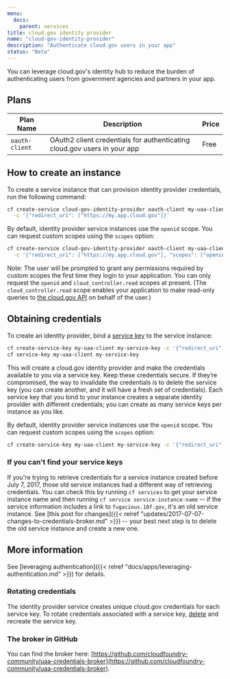 ```yaml
---
menu:
  docs:
    parent: services
title: cloud.gov identity provider
name: "cloud-gov-identity-provider"
description: "Authenticate cloud.gov users in your app"
status: "Beta"
---
```


You can leverage cloud.gov's identity hub to reduce the burden of authenticating users from government agencies and partners in your app.

## Plans

Plan Name | Description | Price
--------- | ----------- | -----
`oauth-client` | OAuth2 client credentials for authenticating cloud.gov users in your app | Free

## How to create an instance

To create a service instance that can provision identity provider credentials, run the following command:

```sh
cf create-service cloud-gov-identity-provider oauth-client my-uaa-client \
  -c '{"redirect_uri": ["https://my.app.cloud.gov"]}'
```

By default, identity provider service instances use the `openid` scope. You can request custom scopes using the `scopes` option:

```sh
cf create-service cloud-gov-identity-provider oauth-client my-uaa-client \
  -c '{"redirect_uri": ["https://my.app.cloud.gov"], "scopes": ["openid", "cloud_controller.read"]}'
```

Note: The user will be prompted to grant any permissions required by custom scopes the first time they login to your application. You can only request the `openid` and `cloud_controller.read` scopes at present. (The `cloud_controller.read` scope enables your application to make read-only queries to [the cloud.gov API](https://apidocs.cloudfoundry.org) on behalf of the user.)

## Obtaining credentials

To create an identity provider, bind a [service key](https://docs.cloudfoundry.org/devguide/services/service-keys.html) to the service instance:

```bash
cf create-service-key my-uaa-client my-service-key -c '{"redirect_uri": ["https://my.app.cloud.gov"]}'
cf service-key my-uaa-client my-service-key
```

This will create a cloud.gov identity provider and make the credentials available to you via a service key. Keep these credentials secure. If they’re compromised, the way to invalidate the credentials is to delete the service key (you can create another, and it will have a fresh set of credentials). Each service key that you bind to your instance creates a separate identity provider with different credentials; you can create as many service keys per instance as you like. <!-- this advice should match on /docs/services/cloud-gov-service-account/ + /docs/services/cloud-gov-identity-provider/ -->

By default, identity provider service instances use the `openid` scope. You can request custom scopes using the `scopes` option:

```bash
cf create-service-key my-uaa-client my-service-key -c '{"redirect_uri": ["https://my.app.cloud.gov"], "scopes": ["openid", "cloud_controller.read"]}'
```

### If you can't find your service keys

<!-- this description matches on cloud-gov-identity-provider.md and cloud-gov-service-account.md -->

If you're trying to retrieve credentials for a service instance created before July 7, 2017, those old service instances had a different way of retrieving credentials. You can check this by running `cf services` to get your service instance name and then running `cf service service-instance-name` -- if the service information includes a link to `fugacious.18f.gov`, it's an old service instance. See [this post for changes]({{< relref "updates/2017-07-07-changes-to-credentials-broker.md" >}}) -- your best next step is to delete the old service instance and create a new one.

## More information

See [leveraging authentication]({{< relref "docs/apps/leveraging-authentication.md" >}}) for details.

### Rotating credentials

The identity provider service creates unique cloud.gov credentials for each service key. To rotate credentials associated with a service key, [delete](https://docs.cloudfoundry.org/devguide/services/service-keys.html#delete) and recreate the service key.

### The broker in GitHub

You can find the broker here: [https://github.com/cloudfoundry-community/uaa-credentials-broker](https://github.com/cloudfoundry-community/uaa-credentials-broker).
